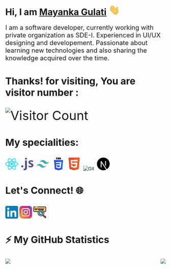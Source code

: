 <style>
    #count{
        font-size: 40px;
        backgroundColor:#fff; !important
        color:#000; !important
        margin:0;
    }
    h3{
        font-size:30px;
    }
    #intro{
        font-size: 20px;
    }
    #icons{
        margin-right:5px;
    }
    #stats{
        width:100%;
        display:flex;
        flex-direction:row;
        justify-content:space-between;
    }
</style>

# Hi, I am [Mayanka Gulati](https://mayankagulati.com) <img src="https://raw.githubusercontent.com/ABSphreak/ABSphreak/master/gifs/Hi.gif" width="35px">

<p id='intro'>I am a software developer, currently working with private organization as SDE-I. Experienced in UI/UX designing and developement. Passionate about learning new technologies and also sharing the knowledge acquired over the time. </p>

<h3>Thanks! for visiting, You are visitor number :</h3>
<p>
    <img src="https://profile-counter.glitch.me/{MayankaGulati}/count.svg" alt="Visitor Count"  id='count' />
</p>

<h3>My specialities:</h3>

<p align="left">
<img src="https://github.com/MayankaGulati/MayankaGulati/blob/main/svg icons/reactjs.svg" alt="React" width="40" height="40" id="icons"/>
<img src="https://github.com/MayankaGulati/MayankaGulati/blob/main/svg icons/javascript.svg" alt="javascript" width="40" height="40" id="icons"/>
<img src="https://github.com/MayankaGulati/MayankaGulati/blob/main/svg icons/tailwindcss.svg" alt="Tailwind" width="40" height="40" id="icons"/>
<img src="https://github.com/MayankaGulati/MayankaGulati/blob/main/svg icons/css.svg" alt="CSS" width="40" height="40" id="icons"/>
<img src="https://github.com/MayankaGulati/MayankaGulati/blob/main/svg icons/html.svg" alt="HTML" width="40" height="40" id="icons"/>
<img src="https://www.vectorlogo.zone/logos/git-scm/git-scm-icon.svg" alt="Git" width="40" height="40" id="icons"/>
<img src="https://github.com/MayankaGulati/MayankaGulati/blob/main/svg icons/nextjs.png" alt="Nextjs" width="40" height="40" id="icons"/>

</p>

<!-- Connect with me -->

<h3> Let's Connect! 🌐</h3>

[<img height="40" src="https://github.com/MayankaGulati/MayankaGulati/blob/main/svg icons/LinkedIn.png" />](https://www.linkedin.com/in/mayanka-gulati/)
[<img height="40" src="https://github.com/MayankaGulati/MayankaGulati/blob/main/svg icons/instagram.svg" />](https://www.instagram.com/mayankagulati)
[<img height="40" src="https://github.com/MayankaGulati/MayankaGulati/blob/main/svg icons/www.svg"/>](https://mayankagulati.com)

<h3>⚡ My GitHub Statistics</h3>

<p id="stats">
<img height="180em" src="https://github-readme-stats.vercel.app/api?username=MayankaGulati&show_icons=true&hide_border=true" />
<img height="180em" src="https://github-readme-stats.vercel.app/api/top-langs/?username=MayankaGulati&exclude_repo=KNN-Image-Classification&show_icons=true&hide_border=true&layout=compact&langs_count=8"/>
</p>
